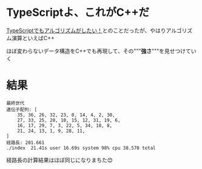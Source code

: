 # TypeScriptよ、これがC++だ
[TypeScriptでもアルゴリズムがしたい！](https://github.com/bo-yakitarako/tsp-typescript)とのことだったが、やはりアルゴリズム演算といえばC++

ほぼ変わらないデータ構造をC++でも再現して、その"""**強さ**"""を見せつけていく

# 結果
```
最終世代
遺伝子配列: [
    35, 36, 26, 32, 23, 0, 14, 4, 2, 30, 
    27, 33, 25, 20, 10, 15, 12, 31, 19, 6, 
    16, 17, 29, 7, 3, 22, 5, 34, 18, 8, 
    21, 24, 13, 1, 9, 28, 11, 
]
経路長: 201.661
./index  21.41s user 16.69s system 98% cpu 38.570 total
```

経路長の計算結果はほぼ同じになりまちた😊
